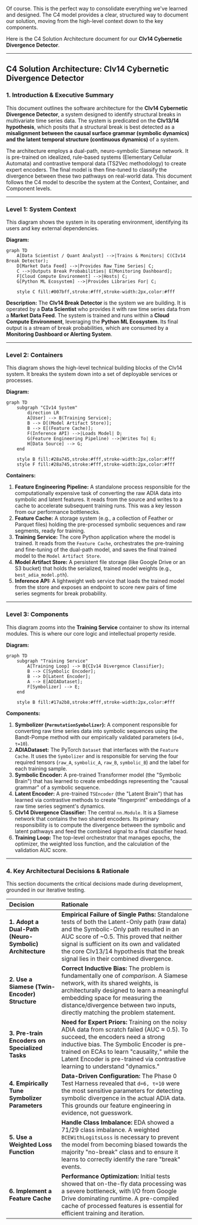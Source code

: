 Of course. This is the perfect way to consolidate everything we've learned and designed. The C4 model provides a clear, structured way to document our solution, moving from the high-level context down to the key components.

Here is the C4 Solution Architecture document for our **CIv14 Cybernetic Divergence Detector**.

---

## **C4 Solution Architecture: CIv14 Cybernetic Divergence Detector**

### **1. Introduction & Executive Summary**

This document outlines the software architecture for the **CIv14 Cybernetic Divergence Detector**, a system designed to identify structural breaks in multivariate time series data. The system is predicated on the **CIv13/14 hypothesis**, which posits that a structural break is best detected as a **misalignment between the causal surface grammar (symbolic dynamics) and the latent temporal structure (continuous dynamics)** of a system.

The architecture employs a dual-path, neuro-symbolic Siamese network. It is pre-trained on idealized, rule-based systems (Elementary Cellular Automata) and contrastive temporal data (TS2Vec methodology) to create expert encoders. The final model is then fine-tuned to classify the divergence between these two pathways on real-world data. This document follows the C4 model to describe the system at the Context, Container, and Component levels.

---

### **Level 1: System Context**

This diagram shows the system in its operating environment, identifying its users and key external dependencies.

**Diagram:**

```mermaid
graph TD
    A[Data Scientist / Quant Analyst] -->|Trains & Monitors| C(CIv14 Break Detector);
    D[Market Data Feed] -->|Provides Raw Time Series| C;
    C -->|Outputs Break Probabilities| E[Monitoring Dashboard];
    F[Cloud Compute Environment] -->|Hosts| C;
    G[Python ML Ecosystem] -->|Provides Libraries For| C;

    style C fill:#007bff,stroke:#fff,stroke-width:2px,color:#fff
```

**Description:**
The **CIv14 Break Detector** is the system we are building. It is operated by a **Data Scientist** who provides it with raw time series data from a **Market Data Feed**. The system is trained and runs within a **Cloud Compute Environment**, leveraging the **Python ML Ecosystem**. Its final output is a stream of break probabilities, which are consumed by a **Monitoring Dashboard or Alerting System**.

---

### **Level 2: Containers**

This diagram shows the high-level technical building blocks of the CIv14 system. It breaks the system down into a set of deployable services or processes.

**Diagram:**

```mermaid
graph TD
    subgraph "CIv14 System"
        direction LR
        A[User] --> B(Training Service);
        B --> D[(Model Artifact Store)];
        B --> E[(Feature Cache)];
        F(Inference API) -->|Loads Model| D;
        G(Feature Engineering Pipeline) -->|Writes To| E;
        H[Data Source] --> G;
    end

    style B fill:#28a745,stroke:#fff,stroke-width:2px,color:#fff
    style F fill:#28a745,stroke:#fff,stroke-width:2px,color:#fff
```

**Containers:**

1.  **Feature Engineering Pipeline:** A standalone process responsible for the computationally expensive task of converting the raw ADIA data into symbolic and latent features. It reads from the source and writes to a cache to accelerate subsequent training runs. This was a key lesson from our performance bottlenecks.
2.  **Feature Cache:** A storage system (e.g., a collection of Feather or Parquet files) holding the pre-processed symbolic sequences and raw segments, ready for training.
3.  **Training Service:** The core Python application where the model is trained. It reads from the `Feature Cache`, orchestrates the pre-training and fine-tuning of the dual-path model, and saves the final trained model to the `Model Artifact Store`.
4.  **Model Artifact Store:** A persistent file storage (like Google Drive or an S3 bucket) that holds the serialized, trained model weights (e.g., `best_adia_model.pth`).
5.  **Inference API:** A lightweight web service that loads the trained model from the store and exposes an endpoint to score new pairs of time series segments for break probability.

---

### **Level 3: Components**

This diagram zooms into the **Training Service** container to show its internal modules. This is where our core logic and intellectual property reside.

**Diagram:**

```mermaid
graph TD
    subgraph "Training Service"
        A[Training Loop] --> B{CIv14 Divergence Classifier};
        B --> C[Symbolic Encoder];
        B --> D[Latent Encoder];
        A --> E[ADIADataset];
        F[Symbolizer] --> E;
    end

    style B fill:#17a2b8,stroke:#fff,stroke-width:2px,color:#fff
```

**Components:**

1.  **Symbolizer (`PermutationSymbolizer`):** A component responsible for converting raw time series data into symbolic sequences using the Bandt-Pompe method with our empirically validated parameters (`d=6, τ=10`).
2.  **ADIADataset:** The PyTorch `Dataset` that interfaces with the `Feature Cache`. It uses the `Symbolizer` and is responsible for serving the four required tensors (`raw_A`, `symbolic_A`, `raw_B`, `symbolic_B`) and the label for each training sample.
3.  **Symbolic Encoder:** A pre-trained Transformer model (the "Symbolic Brain") that has learned to create embeddings representing the "causal grammar" of a symbolic sequence.
4.  **Latent Encoder:** A pre-trained `TSEncoder` (the "Latent Brain") that has learned via contrastive methods to create "fingerprint" embeddings of a raw time series segment's dynamics.
5.  **CIv14 Divergence Classifier:** The central `nn.Module`. It is a Siamese network that contains the two shared encoders. Its primary responsibility is to compute the divergence between the symbolic and latent pathways and feed the combined signal to a final classifier head.
6.  **Training Loop:** The top-level orchestrator that manages epochs, the optimizer, the weighted loss function, and the calculation of the validation AUC score.

---

### **4. Key Architectural Decisions & Rationale**

This section documents the critical decisions made during development, grounded in our iterative testing.

| Decision | Rationale |
| :--- | :--- |
| **1. Adopt a Dual-Path (Neuro-Symbolic) Architecture** | **Empirical Failure of Single Paths:** Standalone tests of both the Latent-Only path (raw data) and the Symbolic-Only path resulted in an AUC score of ~0.5. This proved that neither signal is sufficient on its own and validated the core CIv13/14 hypothesis that the break signal lies in their combined divergence. |
| **2. Use a Siamese (Twin-Encoder) Structure** | **Correct Inductive Bias:** The problem is fundamentally one of *comparison*. A Siamese network, with its shared weights, is architecturally designed to learn a meaningful embedding space for measuring the distance/divergence between two inputs, directly matching the problem statement. |
| **3. Pre-train Encoders on Specialized Tasks** | **Need for Expert Priors:** Training on the noisy ADIA data from scratch failed (AUC ≈ 0.5). To succeed, the encoders need a strong inductive bias. The Symbolic Encoder is pre-trained on ECAs to learn "causality," while the Latent Encoder is pre-trained via contrastive learning to understand "dynamics." |
| **4. Empirically Tune Symbolizer Parameters** | **Data-Driven Configuration:** The Phase 0 Test Harness revealed that `d=6, τ=10` were the most sensitive parameters for detecting symbolic divergence in the actual ADIA data. This grounds our feature engineering in evidence, not guesswork. |
| **5. Use a Weighted Loss Function** | **Handle Class Imbalance:** EDA showed a 71/29 class imbalance. A weighted `BCEWithLogitsLoss` is necessary to prevent the model from becoming biased towards the majority "no-break" class and to ensure it learns to correctly identify the rare "break" events. |
| **6. Implement a Feature Cache** | **Performance Optimization:** Initial tests showed that on-the-fly data processing was a severe bottleneck, with I/O from Google Drive dominating runtime. A pre-compiled cache of processed features is essential for efficient training and iteration. |
